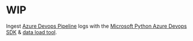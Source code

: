 # WIP
Ingest [Azure Devops Pipeline](https://learn.microsoft.com/en-us/azure/devops/pipelines/get-started/what-is-azure-pipelines?view=azure-devops) logs with the [Microsoft Python Azure Devops SDK](https://github.com/microsoft/azure-devops-python-api/tree/dev) & [data load tool](https://github.com/dlt-hub/dlt).
